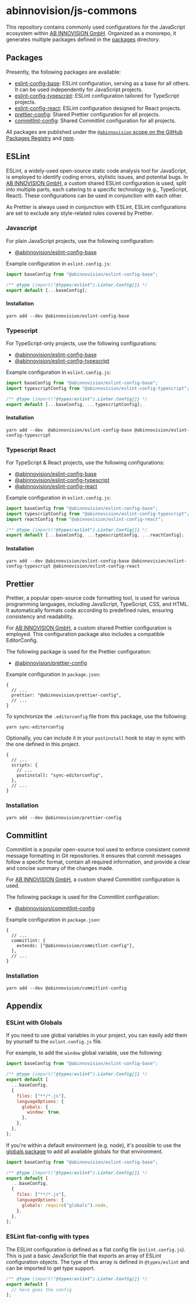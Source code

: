 # abinnovision/js-commons

This repository contains commonly used configurations for the JavaScript
ecosystem within [AB INNOVISION GmbH](https://github.com/abinnovision).
Organized as a monorepo, it generates multiple packages defined in the
[packages](./packages) directory.

## Packages

Presently, the following packages are available:

- [eslint-config-base](./packages/eslint-config-base): ESLint configuration,
  serving as a base for all others. It can be used independently for JavaScript
  projects.
- [eslint-config-typescript](./packages/eslint-config-typescript): ESLint
  configuration tailored for TypeScript projects.
- [eslint-config-react](./packages/eslint-config-react): ESLint configuration
  designed for React projects.
- [prettier-config](./packages/prettier-config): Shared Prettier configuration
  for all projects.
- [commitlint-config](./packages/commitlint-config): Shared Commitlint
  configuration for all projects.

All packages are published under the
[ `@abinnovision` scope on the GitHub Packages Registry](https://github.com/orgs/abinnovision/packages)
and [npm](https://www.npmjs.com/).

## ESLint

ESLint, a widely-used open-source static code analysis tool for JavaScript, is
employed to identify coding errors, stylistic issues, and potential bugs. In
[AB INNOVISION GmbH](https://github.com/abinnovision), a custom shared ESLint
configuration is used, split into multiple parts, each catering to a specific
technology (e.g., TypeScript, React). These configurations can be used in
conjunction with each other.

As Prettier is always used in conjunction with ESLint, ESLint configurations are
set to exclude any style-related rules covered by Prettier.

### Javascript

For plain JavaScript projects, use the following configuration:

- [@abinnovision/eslint-config-base](./packages/eslint-config-base)

Example configuration in `eslint.config.js`:

```javascript
import baseConfig from "@abinnovision/eslint-config-base";

/** @type {import("@types/eslint").Linter.Config[]} */
export default [...baseConfig];
```

#### Installation

```shell
yarn add --dev @abinnovision/eslint-config-base
```

### Typescript

For TypeScript-only projects, use the following configurations:

- [@abinnovision/eslint-config-base](./packages/eslint-config-base)
- [@abinnovision/eslint-config-typescript](./packages/eslint-config-typescript)

Example configuration in `eslint.config.js`:

```javascript
import baseConfig from "@abinnovision/eslint-config-base";
import typescriptConfig from "@abinnovision/eslint-config-typescript";

/** @type {import("@types/eslint").Linter.Config[]} */
export default [...baseConfig, ...typescriptConfig];
```

#### Installation

```shell
yarn add --dev	@abinnovision/eslint-config-base @abinnovision/eslint-config-typescript
```

### Typescript React

For TypeScript & React projects, use the following configurations:

- [@abinnovision/eslint-config-base](./packages/eslint-config-base)
- [@abinnovision/eslint-config-typescript](./packages/eslint-config-typescript)
- [@abinnovision/eslint-config-react](./packages/eslint-config-react)

Example configuration in `eslint.config.js`:

```javascript
import baseConfig from "@abinnovision/eslint-config-base";
import typescriptConfig from "@abinnovision/eslint-config-typescript";
import reactConfig from "@abinnovision/eslint-config-react";

/** @type {import("@types/eslint").Linter.Config[]} */
export default [...baseConfig, ...typescriptConfig, ...reactConfig];
```

#### Installation

```shell
yarn add --dev @abinnovision/eslint-config-base @abinnovision/eslint-config-typescript @abinnovision/eslint-config-react
```

## Prettier

Prettier, a popular open-source code formatting tool, is used for various
programming languages, including JavaScript, TypeScript, CSS, and HTML. It
automatically formats code according to predefined rules, ensuring consistency
and readability.

For [AB INNOVISION GmbH](https://github.com/abinnovision), a custom shared
Prettier configuration is employed. This configuration package also includes a
compatible EditorConfig.

The following package is used for the Prettier configuration:

- [@abinnovision/prettier-config](./packages/prettier-config)

Example configuration in `package.json`:

```json5
{
  // ...
  prettier: "@abinnovision/prettier-config",
  // ...
}
```

To synchronize the `.editorconfig` file from this package, use the following:

```shell
yarn sync-editorconfig
```

Optionally, you can include it in your `postinstall` hook to stay in sync with
the one defined in this project.

```json5
{
  // ...
  scripts: {
    // ...
    postinstall: "sync-editorconfig",
  },
  // ...
}
```

### Installation

```shell
yarn add --dev @abinnovision/prettier-config
```

## Commitlint

Commitlint is a popular open-source tool used to enforce consistent commit
message formatting in Git repositories. It ensures that commit messages follow a
specific format, contain all required information, and provide a clear and
concise summary of the changes made.

For [AB INNOVISION GmbH](https://github.com/abinnovision), a custom shared
Commitlint configuration is used.

The following package is used for the Commitlint configuration:

- [@abinnovision/commitlint-config](./packages/commitlint-config)

Example configuration in `package.json`:

```json5
{
  // ...
  commitlint: {
    extends: ["@abinnovision/commitlint-config"],
  },
  // ...
}
```

### Installation

```shell
yarn add --dev @abinnovision/commitlint-config
```

## Appendix

### ESLint with Globals

If you need to use global variables in your project, you can easily add them by
yourself to the `eslint.config.js` file.

For example, to add the `window` global variable, use the following:

```javascript
import baseConfig from "@abinnovision/eslint-config-base";

/** @type {import("@types/eslint").Linter.Config[]} */
export default [
  ...baseConfig,
  {
    files: ["**/*.js"],
    languageOptions: {
      globals: {
        window: true,
      },
    },
  },
];
```

If you're within a default environment (e.g. node), it's possible to use the
[globals package](https://www.npmjs.com/package/globals) to add all available
globals for that environment.

```javascript
import baseConfig from "@abinnovision/eslint-config-base";

/** @type {import("@types/eslint").Linter.Config[]} */
export default [
  ...baseConfig,
  {
    files: ["**/*.js"],
    languageOptions: {
      globals: require("globals").node,
    },
  },
];
```

### ESLint flat-config with types

The ESLint configuration is defined as a flat config file (`eslint.config.js`).
This is just a basic JavaScript file that exports an array of ESLint
configuration objects. The type of this array is defined in `@types/eslint` and
can be imported to get type support.

```javascript
/** @type {import("@types/eslint").Linter.Config[]} */
export default [
  // here goes the config
];
```
